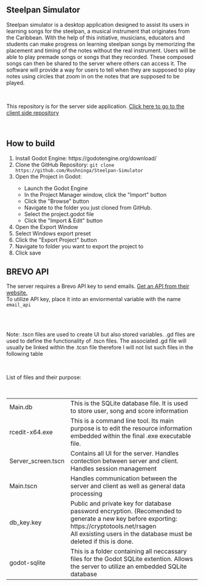 <h2>Steelpan Simulator</h2>
<p>Steelpan simulator is a desktop application designed to assist its users in learning songs for the steelpan, a musical instrument that originates from the Caribbean. With the help of this initiative, musicians, educators and students can make progress on learning steelpan songs by memorizing the placement and timing of the notes without the real instrument. Users will be able to play premade songs or songs that they recorded. These composed songs can then be shared to the server where others can access it. The software will provide a way for users to tell when they are supposed to play notes using circles that zoom in on the notes that are supposed to be played. </p>
<br>

<p>This repository is for the server side application. <a href="https://github.com/Rushninga/Steelpan-Simulator">Click here to go to the client side repository</a></p>
<br>

<h2>How to build</h2>
<ol>
   <li>Install Godot Engine: https://godotengine.org/download/</li>
   <li>Clone the GitHub Repository: <code>git clone https://github.com/Rushninga/Steelpan-Simulator</code></li>
   <li>Open the Project in Godot:</li>
      <ul>
         <li>Launch the Godot Engine</li>
         <li>In the Project Manager window, click the "Import" button </li>
         <li>Click the "Browse" button</li>
         <li>Navigate to the folder you just cloned from GitHub.</li>
         <li>Select the project.godot file</li>
         <li>Click the "Import & Edit" button</li>
      </ul>
   <li>Open the Export Window</li>
   <li>Select Windows export preset</li>
   <li>Click the "Export Project" button</li>
   <li>Navigate to folder you want to export the project to </li>
   <li>Click save</li>
</ol>

<h2>BREVO API</h2>
<p>The server requires a Brevo API key to send emails. <a href="https://developers.brevo.com/">Get an API from their website.</a>
<br>To utilize API key, place it into an enviormental variable with the name <code>email_api</code>
</p>


<br><br>
<p>Note: .tscn files are used to create UI but also stored variables. .gd files are used to define the functionality of .tscn files. The associated .gd file will usually be linked within the .tcsn file therefore I will not list such files in the following table</p>
<br>
<p>List of files and their purpose:</p><br>
<table>
  <tr>
    <td>Main.db</td>
    <td>This is the SQLite database file. It is used to store user, song and score information</td>
  </tr>
  <tr>
    <td>rcedit-x64.exe</td>
    <td>This is a command line tool. Its main purpose is to edit the resource information embedded within the final .exe executable file.</td>
  </tr>
  <tr>
    <td>Server_screen.tscn</td>
    <td>Contains all UI for the server. Handles contection between server and client. Handles session management</td>
  </tr>
  <tr>
    <td>Main.tscn</td>
    <td>Handles communication between the server and client as well as general data processing</td>
  </tr>
  <tr>
    <td>db_key.key</td>
    <td>Public and private key for database password encryption. (Recomended to generate a new key before exporting: https://cryptotools.net/rsagen <br> All exsisting users in the database must be deleted if this is done.</td>
  </tr>
  <tr>
    <td>godot-sqlite</td>
    <td>This is a folder containing all neccassary files for the Godot SQLite extention. Allows the server to utilize an embedded SQLite database</td>
  </tr>
</table>
